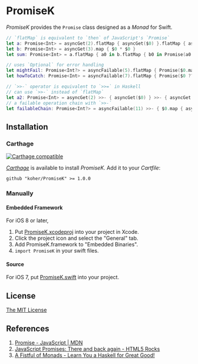 PromiseK
============================

_PromiseK_ provides the `Promise` class designed as a _Monad_ for Swift.

```swift
// `flatMap` is equivalent to `then` of JavaScript's `Promise`
let a: Promise<Int> = asyncGet(2).flatMap { asyncGet($0) }.flatMap { asyncGet($0) }
let b: Promise<Int> = asyncGet(3).map { $0 * $0 }
let sum: Promise<Int> = a.flatMap { a0 in b.flatMap { b0 in Promise(a0 + b0) } }

// uses `Optional` for error handling
let mightFail: Promise<Int?> = asyncFailable(5).flatMap { Promise($0.map { $0 * $0 }) }
let howToCatch: Promise<Int> = asyncFailable(7).flatMap { Promise($0 ?? 0) }

// `>>-` operator is equivalent to `>>=` in Haskell
// can use `>>-` instead of `flatMap`
let a2: Promise<Int> = asyncGet(2) >>- { asyncGet($0) } >>- { asyncGet($0) }
// a failable operation chain with `>>-`
let failableChain: Promise<Int?> = asyncFailable(11) >>- { $0.map { asyncFailable($0) } }
```

Installation
----------------------------

### Carthage

[![Carthage compatible](https://img.shields.io/badge/Carthage-compatible-4BC51D.svg?style=flat)](https://github.com/Carthage/Carthage)

[_Carthage_](https://github.com/Carthage/Carthage) is available to install _PromiseK_. Add it to your _Cartfile_:

```
github "koher/PromiseK" >= 1.0.0
```

### Manually

#### Embedded Framework

For iOS 8 or later,

1. Put [PromiseK.xcodeproj](PromiseK.xcodeproj) into your project in Xcode.
2. Click the project icon and select the "General" tab.
3. Add PromiseK.framework to "Embedded Binaries".
4. `import PromiseK` in your swift files.

#### Source

For iOS 7, put [PromiseK.swift](Source/PromiseK.swift) into your project.

License
----------------------------

[The MIT License](LICENSE)

References
----------------------------

1. [Promise - JavaScript | MDN](https://developer.mozilla.org/en-US/docs/Web/JavaScript/Reference/Global_Objects/Promise)
2. [JavaScript Promises: There and back again - HTML5 Rocks](http://www.html5rocks.com/en/tutorials/es6/promises/)
3. [A Fistful of Monads - Learn You a Haskell for Great Good!](http://learnyouahaskell.com/a-fistful-of-monads)
